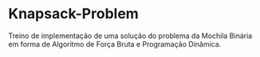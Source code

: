 # Knapsack-Problem
Treino de implementação de uma solução do problema da Mochila Binária em forma de Algoritmo de Força Bruta e Programação Dinâmica.
